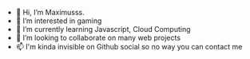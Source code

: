 - 👋 Hi, I’m Maximusss.
- 👀 I’m interested in gaming
- 🌱 I’m currently learning Javascript, Cloud Computing
- 💞️ I’m looking to collaborate on many web projects
- 📫 I'm kinda invisible on Github social so no way you can contact me

<!---
hellonewday/hellonewday is a ✨ special ✨ repository because its `README.md` (this file) appears on your GitHub profile.
You can click the Preview link to take a look at your changes.
--->
